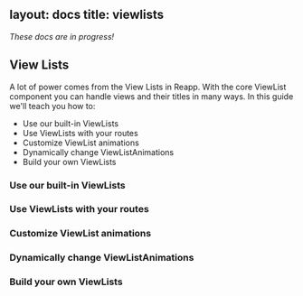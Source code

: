 layout: docs
title: viewlists
---
*These docs are in progress!*

## View Lists

A lot of power comes from the View Lists in Reapp. With the core ViewList component
you can handle views and their titles in many ways. In this guide we'll teach you how to:

- Use our built-in ViewLists
- Use ViewLists with your routes
- Customize ViewList animations
- Dynamically change ViewListAnimations
- Build your own ViewLists


### Use our built-in ViewLists

### Use ViewLists with your routes

### Customize ViewList animations

### Dynamically change ViewListAnimations

### Build your own ViewLists